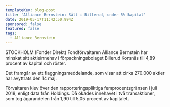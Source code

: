 ```yaml
---
templateKey: blog-post
title: 'Alliance Bernstein: Sålt i Billerud, under 5% kapital'
date: 2019-05-17T11:42:50.994Z
sponsored: false
featured: false
tags:
  - Alliance Bernstein
---
```

STOCKHOLM (Fonder Direkt) Fondförvaltaren Alliance Bernstein har minskat sitt aktieinnehav i förpackningsbolaget Billerud Korsnäs till 4,89 procent av kapital och röster.



Det framgår av ett flaggningsmeddelande, som visar att cirka 270.000 aktier har avyttrats den 14 maj.



Förvaltaren klev över den rapporteringspliktiga femprocentsgränsen i juli 2018, enligt data från Holdings. Då ökades innehavet i två transaktioner, som tog ägarandelen från 1,90 till 5,05 procent av kapitalet.
